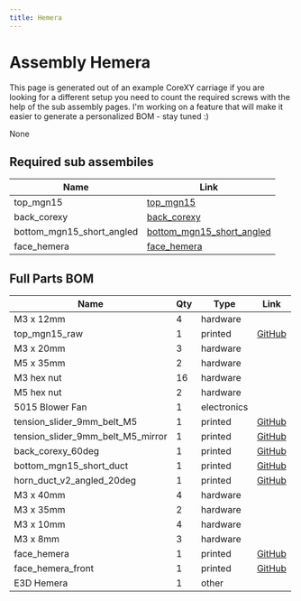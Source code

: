 ```yaml
---
title: Hemera
---
```


# Assembly Hemera

This page is generated out of an example CoreXY carriage if you are looking for a different setup you need to count the required screws with the help of the sub assembly pages.
I'm working on a feature that will make it easier to generate a personalized BOM - stay tuned :)

<div class="cloudimage-360" data-folder="../../assets/images/gifs/source/hemera/" data-filename="hemera_{index}.jpg" data-amount="24"></div>

None

## Required sub assembiles

| Name | Link |
| ---- | ---- |
| top_mgn15 | [top_mgn15](../../sub_assemblies/top_mgn15) |
| back_corexy | [back_corexy](../../sub_assemblies/back_corexy) |
| bottom_mgn15_short_angled | [bottom_mgn15_short_angled](../../sub_assemblies/bottom_mgn15_short_angled) |
| face_hemera | [face_hemera](../../sub_assemblies/face_hemera) |

## Full Parts BOM

| Name | Qty | Type | Link |
| ---- | --- | ---- | ---- |
| M3 x 12mm | 4 | hardware |  |
| top_mgn15_raw | 1 | printed | [GitHub](https://github.com/pkucmus/EVA/tree/master/stl/Tops/top_mgn15_raw.stl) |
| M3 x 20mm | 3 | hardware |  |
| M5 x 35mm | 2 | hardware |  |
| M3 hex nut | 16 | hardware |  |
| M5 hex nut | 2 | hardware |  |
| 5015 Blower Fan | 1 | electronics |  |
| tension_slider_9mm_belt_M5 | 1 | printed | [GitHub](https://github.com/pkucmus/EVA/tree/master/stl/Tension%20Sliders/tension_slider_9mm_belt_M5.stl) |
| tension_slider_9mm_belt_M5_mirror | 1 | printed | [GitHub](https://github.com/pkucmus/EVA/tree/master/stl/Tension%20Sliders/tension_slider_9mm_belt_M5_mirror.stl) |
| back_corexy_60deg | 1 | printed | [GitHub](https://github.com/pkucmus/EVA/tree/master/stl/Backs/back_corexy_60deg.stl) |
| bottom_mgn15_short_duct | 1 | printed | [GitHub](https://github.com/pkucmus/EVA/tree/master/stl/Bottoms/bottom_mgn15_short_duct.stl) |
| horn_duct_v2_angled_20deg | 1 | printed | [GitHub](https://github.com/pkucmus/EVA/tree/master/stl/Fan%20Ducts/horn_duct_v2_angled_20deg.stl) |
| M3 x 40mm | 4 | hardware |  |
| M3 x 35mm | 2 | hardware |  |
| M3 x 10mm | 4 | hardware |  |
| M3 x 8mm | 3 | hardware |  |
| face_hemera | 1 | printed | [GitHub](https://github.com/pkucmus/EVA/tree/master/stl/Faces/face_hemera.stl) |
| face_hemera_front | 1 | printed | [GitHub](https://github.com/pkucmus/EVA/tree/master/stl/Faces/face_hemera_front.stl) |
| E3D Hemera | 1 | other |  |
